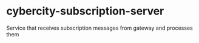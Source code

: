 cybercity-subscription-server
=============================

Service that receives subscription messages from gateway and processes them
